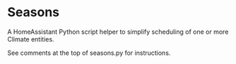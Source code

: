 # Seasons

A HomeAssistant Python script helper to simplify scheduling of one or more Climate entities.

See comments at the top of seasons.py for instructions.